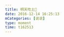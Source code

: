 ```yaml
---
title: 明天吃土🍓
date: 2016-12-14 16:25:13
mCategories: [说说]
type: moment
time: t162513
---
```


<div id="pics-20161214162513"></div>

<script src="/lib/moment/pics.js"></script>
<script>
var data = [
    {"link": "2016-12-14_000000.jpeg", "type": "shuoshuo"}
];
picsRender(data, "pics-20161214162513");
</script>
